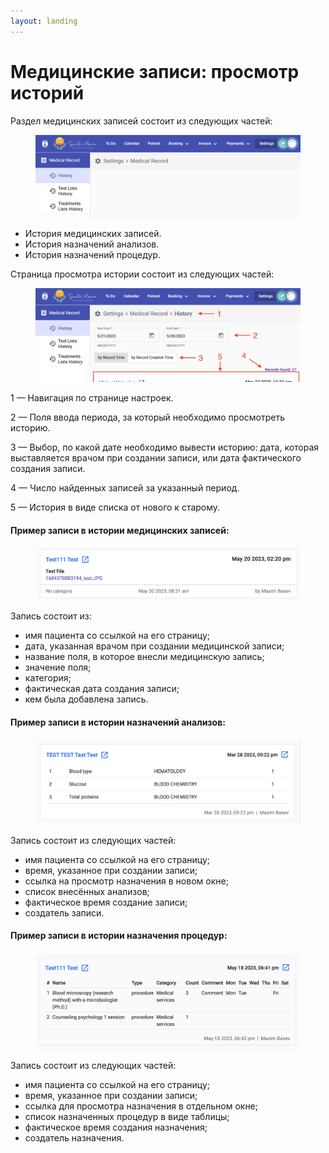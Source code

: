 ```yaml
---
layout: landing
---
```


# Медицинские записи: просмотр историй

Раздел медицинских записей состоит из следующих частей:

<figure><img src="../../../.gitbook/assets/image (11) (1).png" alt=""><figcaption></figcaption></figure>

* История медицинских записей.
* История назначений анализов.
* История назначений процедур.

Страница просмотра истории состоит из следующих частей:

<figure><img src="../../../.gitbook/assets/Screenshot 2023-05-28 at 17.16.57 (1).png" alt=""><figcaption></figcaption></figure>

1 — Навигация по странице настроек.

2 — Поля ввода периода, за который необходимо просмотреть историю.

3 — Выбор, по какой дате необходимо вывести историю: дата, которая выставляется врачом при создании записи, или дата фактического создания записи.

4 — Число найденных записей за указанный период.

5 — История в виде списка от нового к старому.

#### Пример записи в истории медицинских записей:

<figure><img src="../../../.gitbook/assets/image (9) (1).png" alt=""><figcaption></figcaption></figure>

Запись состоит из:

* имя пациента со ссылкой на его страницу;
* дата, указанная врачом при создании медицинской записи;
* название поля, в которое внесли медицинскую запись;
* значение поля;
* категория;
* фактическая дата создания записи;
* кем была добавлена запись.

#### Пример записи в истории назначений анализов:

<figure><img src="../../../.gitbook/assets/image (7) (3).png" alt=""><figcaption></figcaption></figure>

Запись состоит из следующих частей:

* имя пациента со ссылкой на его страницу;
* время, указанное при создании записи;
* ссылка на просмотр назначения в новом окне;
* список внесённых анализов;
* фактическое время создание записи;
* создатель записи.

#### Пример записи в истории назначения процедур:

<figure><img src="../../../.gitbook/assets/image (3).png" alt=""><figcaption></figcaption></figure>

Запись состоит из следующих частей:

* имя пациента со ссылкой на его страницу;
* время, указанное при создании записи;
* ссылка для просмотра назначения в отдельном окне;
* список назначенных процедур в виде таблицы;
* фактическое время создания назначения;
* создатель назначения.
